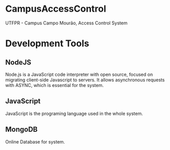 # CampusAccessControl
UTFPR - Campus Campo Mourão, Access Control System 

# Development Tools 

## NodeJS  
Node.js is a JavaScript code interpreter with open source, focused on migrating client-side Javascript to servers. It allows asynchronous requests with ASYNC, which is essential for the system.

## JavaScript    
JavaScript is the programing language used in the whole system.

## MongoDB
Online Database for system.
